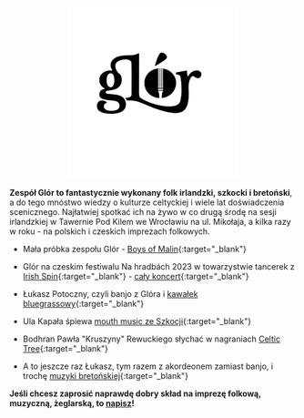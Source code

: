 <!-- ![logo](logo_glor2.svg) -->
<p align="center">
<img src="logo_glor2.svg" width="300" height="300">
</p>

**Zespół Glór to fantastycznie wykonany folk irlandzki, szkocki i bretoński**, a do tego mnóstwo wiedzy o kulturze celtyckiej i wiele lat doświadczenia scenicznego.
Najłatwiej spotkać ich na żywo w co drugą środę na sesji irlandzkiej w Tawernie Pod Kilem we Wrocławiu na ul. Mikołaja, a kilka razy w roku - na polskich i czeskich imprezach folkowych.

* Mała próbka zespołu Glór - [Boys of Malin](https://youtu.be/oby8ulUbRpw?si=V5QAVamV4ZwnPdAO&t=8){:target="_blank"}

* Glór na czeskim festiwalu Na hradbách 2023 w towarzystwie tancerek z [Irish Spin](https://taniec-irlandzki.wroclaw.pl/){:target="_blank"} - [cały koncert](https://youtu.be/ylhBMfSsrPw?si=N2QBnMMqoj7NzZeY){:target="_blank"}

* Łukasz Potoczny, czyli banjo z Glóra i [kawałek bluegrassowy](https://youtu.be/XuD6_SkcDDU?si=cYJRZvBn9caXXM9O){:target="_blank"}

* Ula Kapała śpiewa [mouth music ze Szkocji](https://youtu.be/T9BgMcDHZlA?si=zZSF_zjfUv6hb-hs){:target="_blank"}

* Bodhran Pawła "Kruszyny" Rewuckiego słychać w nagraniach [Celtic Tree](https://youtu.be/PqFb50b1bkk?si=KGu1tRdWIVpoBS2L){:target="_blank"}

* A to jeszcze raz Łukasz, tym razem z akordeonem zamiast banjo, i trochę [muzyki bretońskiej](https://youtu.be/TorBgbTYaK0?si=NwH3q5lITAobiBf8){:target="_blank"}

**Jeśli chcesz zaprosić naprawdę dobry skład na imprezę folkową, muzyczną, żeglarską, to [napisz](mailto:luk.potoczny@gmail.com)!**
